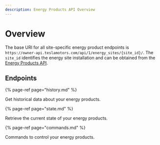 ```yaml
---
description: Energy Products API Overview
---
```


# Overview

The base URI for all site-specific energy product endpoints is `https://owner-api.teslamotors.com/api/1/energy_sites/{site_id}/`. The `site_id` identifies the energy site installation and can be obtained from the [Energy Products API](../api-basics/products.md).

## Endpoints

{% page-ref page="history.md" %}

Get historical data about your energy products.

{% page-ref page="state.md" %}

Retrieve the current state of your energy products.

{% page-ref page="commands.md" %}

Commands to control your energy products.
